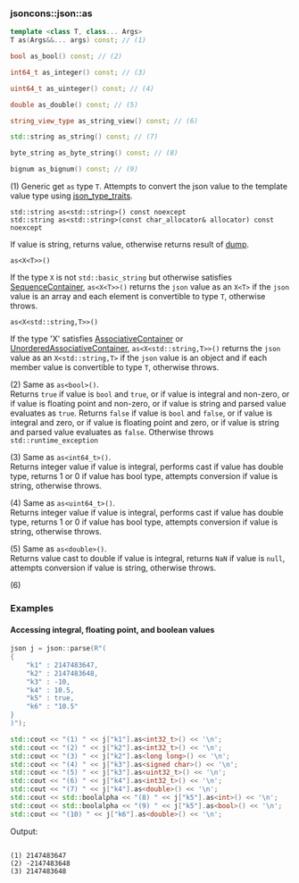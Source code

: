 ### jsoncons::json::as

```c++
template <class T, class... Args>
T as(Args&&... args) const; // (1)

bool as_bool() const; // (2)

int64_t as_integer() const; // (3)

uint64_t as_uinteger() const; // (4)

double as_double() const; // (5)

string_view_type as_string_view() const; // (6)

std::string as_string() const; // (7)

byte_string as_byte_string() const; // (8)

bignum as_bignum() const; // (9)
```

(1) Generic get `as` type `T`. Attempts to convert the json value to the template value type using [json_type_traits](../json_type_traits.md).

    std::string as<std::string>() const noexcept
    std::string as<std::string>(const char_allocator& allocator) const noexcept
If value is string, returns value, otherwise returns result of [dump](dump.md).

    as<X<T>>()
If the type `X` is not `std::basic_string` but otherwise satisfies [SequenceContainer](http://en.cppreference.com/w/cpp/concept/SequenceContainer), `as<X<T>>()` returns the `json` value as an `X<T>` if the `json` value is an array and each element is convertible to type `T`, otherwise throws.

    as<X<std::string,T>>()
If the type 'X' satisfies [AssociativeContainer](http://en.cppreference.com/w/cpp/concept/AssociativeContainer) or [UnorderedAssociativeContainer](http://en.cppreference.com/w/cpp/concept/UnorderedAssociativeContainer), `as<X<std::string,T>>()` returns the `json` value as an `X<std::string,T>` if the `json` value is an object and if each member value is convertible to type `T`, otherwise throws.

(2) Same as `as<bool>()`.  
Returns `true` if value is `bool` and `true`, or if value is integral and non-zero, or if value is floating point and non-zero, or if value is string and parsed value evaluates as `true`. 
Returns `false` if value is `bool` and `false`, or if value is integral and zero, or if value is floating point and zero, or if value is string and parsed value evaluates as `false`. 
Otherwise throws `std::runtime_exception`

(3) Same as `as<int64_t>()`.  
Returns integer value if value is integral, performs cast if value has double type, returns 1 or 0 if value has bool type, attempts conversion if value is string, otherwise throws.

(4) Same as `as<uint64_t>()`.  
Returns integer value if value is integral, performs cast if value has double type, returns 1 or 0 if value has bool type, attempts conversion if value is string, otherwise throws.

(5) Same as `as<double>()`.  
Returns value cast to double if value is integral, returns `NaN` if value is `null`, attempts conversion if value is string, otherwise throws.

(6) 

### Examples

#### Accessing integral, floating point, and boolean values

```c++
json j = json::parse(R"(
{
    "k1" : 2147483647,
    "k2" : 2147483648,
    "k3" : -10,
    "k4" : 10.5,
    "k5" : true,
    "k6" : "10.5"
}
)");

std::cout << "(1) " << j["k1"].as<int32_t>() << '\n';
std::cout << "(2) " << j["k2"].as<int32_t>() << '\n';
std::cout << "(3) " << j["k2"].as<long long>() << '\n';
std::cout << "(4) " << j["k3"].as<signed char>() << '\n';
std::cout << "(5) " << j["k3"].as<uint32_t>() << '\n';
std::cout << "(6) " << j["k4"].as<int32_t>() << '\n';
std::cout << "(7) " << j["k4"].as<double>() << '\n';
std::cout << std::boolalpha << "(8) " << j["k5"].as<int>() << '\n';
std::cout << std::boolalpha << "(9) " << j["k5"].as<bool>() << '\n';
std::cout << "(10) " << j["k6"].as<double>() << '\n';

```
Output:
```

(1) 2147483647
(2) -2147483648
(3) 2147483648
